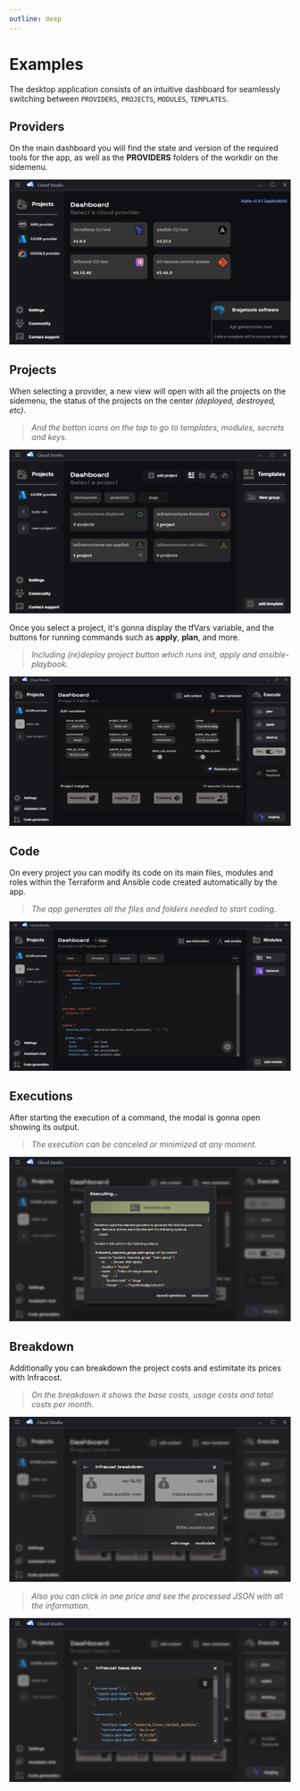 ```yaml
---
outline: deep
---
```


# Examples

The desktop application consists of an intuitive dashboard for seamlessly switching between `PROVIDERS`, `PROJECTS`, `MODULES`, `TEMPLATES`.

## Providers

On the main dashboard you will find the state and version of the required tools for the app, as well as the **PROVIDERS** folders of the workdir on the sidemenu.

![Initial Dashboard](../assets/images/examples_dashboard/main_dashboard_2.png)

## Projects

When selecting a provider, a new view will open with all the projects on the sidemenu, the status of the projects on the center *(deployed, destroyed, etc)*. 

> *And the botton icons on the top to go to templates, modules, secrets and keys.*

![Initial Dashboard](../assets/images/examples_dashboard/projects_dashboard.png)

Once you select a project, it's gonna display the tfVars variable, and the buttons for running commands such as **apply**, **plan**, and more. 

> *Including (re)deploy project button which runs init, apply and ansible-playbook.*

![Initial Dashboard](../assets/images/examples_dashboard/project_dashboard.png)

## Code

On every project you can modify its code on its main files, modules and roles within the Terraform and Ansible code created automatically by the app. 

> *The app generates all the files and folders needed to start coding.*

![Initial Dashboard](../assets/images/examples_dashboard/code_dashboard.png)

## Executions

After starting the execution of a command, the modal is gonna open showing its output.

> *The execution can be canceled or minimized at any moment.*

![Initial Dashboard](../assets/images/examples_dashboard/execution_dashboard.png)

## Breakdown

Additionally you can breakdown the project costs and estimitate its prices with Infracost.

> *On the breakdown it shows the base costs, usage costs and total costs per month.*

![Initial Dashboard](../assets/images/examples_dashboard/infracost_dashboard_1.png)

> *Also you can click in one price and see the processed JSON with all the information.*

![Initial Dashboard](../assets/images/examples_dashboard/infracost_dashboard_2.png)